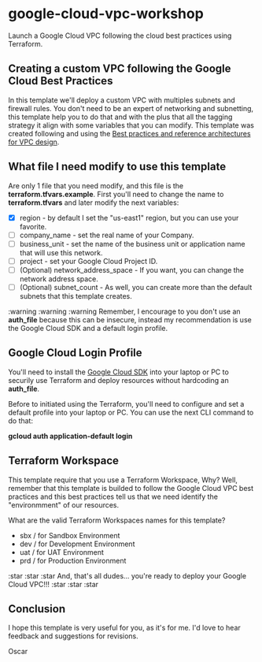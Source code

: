 # google-cloud-vpc-workshop
Launch a Google Cloud VPC following the cloud best practices using Terraform.


## Creating a custom VPC following the Google Cloud Best Practices
In this template we'll deploy a custom VPC with multiples subnets and firewall rules. You don't need to be an expert of networking and subnetting, this template help you to do that and with the plus that all the tagging strategy it align with some variables that you can modify. This template was created following and using the [Best practices and reference architectures for VPC design](https://cloud.google.com/architecture/best-practices-vpc-design).


## What file I need modify to use this template
Are only 1 file that you need modify, and this file is the **terraform.tfvars.example**. First you'll need to change the name to **terraform.tfvars** and later modify the next variables:

- [X] region - by default I set the "us-east1" region, but you can use your favorite.
- [ ] company_name - set the real name of your Company.
- [ ] business_unit - set the name of the business unit or application name that will use this network.
- [ ] project - set your Google Cloud Project ID.
- [ ] \(Optional) network_address_space - If you want, you can change the network address space.
- [ ] \(Optional) subnet_count - As well, you can create more than the default subnets that this template creates.

:warning :warning :warning Remember, I encourage to you don't use an **auth_file** because this can be insecure, instead my recommendation is use the Google Cloud SDK and a default login profile.


## Google Cloud Login Profile
You'll need to install the [Google Cloud SDK](https://cloud.google.com/sdk/docs/install) into your laptop or PC to securily use Terraform and deploy resources without hardcoding an **auth_file**.

Before to initiated using the Terraform, you'll need to configure and set a default profile into your laptop or PC. You can use the next CLI command to do that:

**gcloud auth application-default login**


## Terraform Workspace
This template require that you use a Terraform Workspace, Why? Well, remember that this template is builded to follow the Google Cloud VPC best practices and this best practices tell us that we need identify the "environmment" of our resources.

What are the valid Terraform Workspaces names for this template?

- sbx / for Sandbox Environment
- dev / for Development Environment
- uat / for UAT Environment
- prd / for Production Environment

:star :star :star And, that's all dudes... you're ready to deploy your Google Cloud VPC!!! :star :star :star

## Conclusion
I hope this template is very useful for you, as it's for me. I'd love to hear feedback and suggestions for revisions.

Oscar
